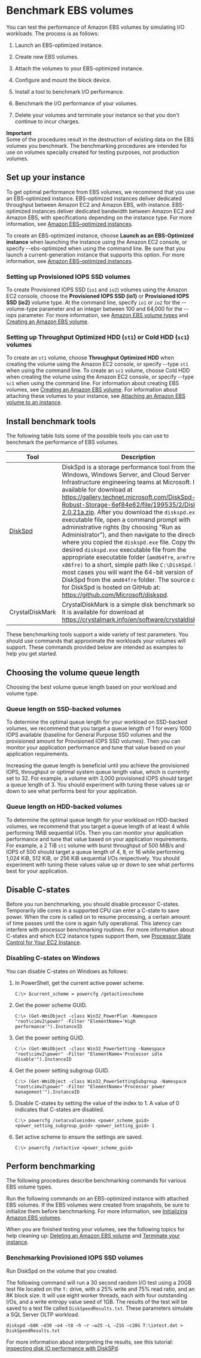 # Benchmark EBS volumes<a name="benchmark_procedures"></a>

You can test the performance of Amazon EBS volumes by simulating I/O workloads\. The process is as follows:

1. Launch an EBS\-optimized instance\.

1. Create new EBS volumes\.

1. Attach the volumes to your EBS\-optimized instance\.

1. Configure and mount the block device\.

1. Install a tool to benchmark I/O performance\.

1. Benchmark the I/O performance of your volumes\.

1. Delete your volumes and terminate your instance so that you don't continue to incur charges\.

**Important**  
Some of the procedures result in the destruction of existing data on the EBS volumes you benchmark\. The benchmarking procedures are intended for use on volumes specially created for testing purposes, not production volumes\.

## Set up your instance<a name="set_up_instance"></a>

To get optimal performance from EBS volumes, we recommend that you use an EBS\-optimized instance\. EBS\-optimized instances deliver dedicated throughput between Amazon EC2 and Amazon EBS, with instance\. EBS\-optimized instances deliver dedicated bandwidth between Amazon EC2 and Amazon EBS, with specifications depending on the instance type\. For more information, see [Amazon EBS–optimized instances](ebs-optimized.md)\.

To create an EBS\-optimized instance, choose **Launch as an EBS\-Optimized instance** when launching the instance using the Amazon EC2 console, or specify \-\-ebs\-optimized when using the command line\. Be sure that you launch a current\-generation instance that supports this option\. For more information, see [Amazon EBS–optimized instances](ebs-optimized.md)\.

### Setting up Provisioned IOPS SSD volumes<a name="setupPIOPS"></a>

To create Provisioned IOPS SSD \(`io1` and `io2`\) volumes using the Amazon EC2 console, choose the **Provisioned IOPS SSD \(io1\)** or **Provisioned IOPS SSD \(io2\)** volume type\. At the command line, specify `io1` or `io2` for the \-\-volume\-type parameter and an integer between 100 and 64,000 for the \-\-iops parameter\. For more information, see [Amazon EBS volume types](ebs-volume-types.md) and [Creating an Amazon EBS volume](ebs-creating-volume.md)\.

### Setting up Throughput Optimized HDD \(`st1`\) or Cold HDD \(`sc1`\) volumes<a name="set_up_hdd"></a>

To create an `st1` volume, choose **Throughput Optimized HDD** when creating the volume using the Amazon EC2 console, or specify \-\-type `st1` when using the command line\. To create an `sc1` volume, choose Cold HDD when creating the volume using the Amazon EC2 console, or specify \-\-type `sc1` when using the command line\. For information about creating EBS volumes, see [Creating an Amazon EBS volume](ebs-creating-volume.md)\. For information about attaching these volumes to your instance, see [Attaching an Amazon EBS volume to an instance](ebs-attaching-volume.md)\.

## Install benchmark tools<a name="install_tools"></a>

The following table lists some of the possible tools you can use to benchmark the performance of EBS volumes\.


| Tool | Description | 
| --- | --- | 
| [DiskSpd](https://gallery.technet.microsoft.com/DiskSpd-A-Robust-Storage-6ef84e62) | DiskSpd is a storage performance tool from the Windows, Windows Server, and Cloud Server Infrastructure engineering teams at Microsoft\. It is available for download at [https://gallery\.technet\.microsoft\.com/DiskSpd\-A\-Robust\-Storage\-6ef84e62/file/199535/2/DiskSpd\-2\.0\.21a\.zip]( https://gallery.technet.microsoft.com/DiskSpd-A-Robust-Storage-6ef84e62/file/199535/2/DiskSpd-2.0.21a.zip)\. After you download the `diskspd.exe` executable file, open a command prompt with administrative rights \(by choosing "Run as Administrator"\), and then navigate to the directory where you copied the `diskspd.exe` file\.  Copy the desired `diskspd.exe` executable file from the appropriate executable folder \(`amd64fre`, `armfre` or `x86fre)` to a short, simple path like `C:\DiskSpd`\. In most cases you will want the 64\-bit version of DiskSpd from the `amd64fre` folder\.  The source code for DiskSpd is hosted on GitHub at: [https://github\.com/Microsoft/diskspd](https://github.com/Microsoft/diskspd)\. | 
|  CrystalDiskMark  | CrystalDiskMark is a simple disk benchmark software\. It is available for download at [https://crystalmark\.info/en/software/crystaldiskmark/](https://crystalmark.info/en/software/crystaldiskmark/)\. | 

These benchmarking tools support a wide variety of test parameters\. You should use commands that approximate the workloads your volumes will support\. These commands provided below are intended as examples to help you get started\.

## Choosing the volume queue length<a name="UnderstandingQueueLength"></a>

Choosing the best volume queue length based on your workload and volume type\.

### Queue length on SSD\-backed volumes<a name="SSD_queue"></a>

To determine the optimal queue length for your workload on SSD\-backed volumes, we recommend that you target a queue length of 1 for every 1000 IOPS available \(baseline for General Purpose SSD volumes and the provisioned amount for Provisioned IOPS SSD volumes\)\. Then you can monitor your application performance and tune that value based on your application requirements\.

Increasing the queue length is beneficial until you achieve the provisioned IOPS, throughput or optimal system queue length value, which is currently set to 32\. For example, a volume with 3,000 provisioned IOPS should target a queue length of 3\. You should experiment with tuning these values up or down to see what performs best for your application\.

### Queue length on HDD\-backed volumes<a name="HDD_queue"></a>

To determine the optimal queue length for your workload on HDD\-backed volumes, we recommend that you target a queue length of at least 4 while performing 1MiB sequential I/Os\. Then you can monitor your application performance and tune that value based on your application requirements\. For example, a 2 TiB `st1` volume with burst throughput of 500 MiB/s and IOPS of 500 should target a queue length of 4, 8, or 16 while performing 1,024 KiB, 512 KiB, or 256 KiB sequential I/Os respectively\. You should experiment with tuning these values value up or down to see what performs best for your application\.

## Disable C\-states<a name="cstates"></a>

Before you run benchmarking, you should disable processor C\-states\. Temporarily idle cores in a supported CPU can enter a C\-state to save power\. When the core is called on to resume processing, a certain amount of time passes until the core is again fully operational\. This latency can interfere with processor benchmarking routines\. For more information about C\-states and which EC2 instance types support them, see [Processor State Control for Your EC2 Instance](https://docs.aws.amazon.com/AWSEC2/latest/UserGuide/processor_state_control.html)\.

### Disabling C\-states on Windows<a name="windows-cstates"></a>

You can disable C\-states on Windows as follows:

1. In PowerShell, get the current active power scheme\.

   ```
   C:\> $current_scheme = powercfg /getactivescheme
   ```

1. Get the power scheme GUID\.

   ```
   C:\> (Get-WmiObject -class Win32_PowerPlan -Namespace "root\cimv2\power" -Filter "ElementName='High performance'").InstanceID          
   ```

1. Get the power setting GUID\.

   ```
   C:\> (Get-WmiObject -class Win32_PowerSetting -Namespace "root\cimv2\power" -Filter "ElementName='Processor idle disable'").InstanceID                  
   ```

1. Get the power setting subgroup GUID\.

   ```
   C:\> (Get-WmiObject -class Win32_PowerSettingSubgroup -Namespace "root\cimv2\power" -Filter "ElementName='Processor power management'").InstanceID
   ```

1. Disable C\-states by setting the value of the index to 1\. A value of 0 indicates that C\-states are disabled\.

   ```
   C:\> powercfg /setacvalueindex <power_scheme_guid> <power_setting_subgroup_guid> <power_setting_guid> 1
   ```

1. Set active scheme to ensure the settings are saved\.

   ```
   C:\> powercfg /setactive <power_scheme_guid>
   ```

## Perform benchmarking<a name="perform_benchmarking"></a>

The following procedures describe benchmarking commands for various EBS volume types\. 

Run the following commands on an EBS\-optimized instance with attached EBS volumes\. If the EBS volumes were created from snapshots, be sure to initialize them before benchmarking\. For more information, see [Initializing Amazon EBS volumes](ebs-initialize.md)\.

When you are finished testing your volumes, see the following topics for help cleaning up: [Deleting an Amazon EBS volume](ebs-deleting-volume.md) and [Terminate your instance](terminating-instances.md)\.

### Benchmarking Provisioned IOPS SSD volumes<a name="piops_benchmarking"></a>

Run DiskSpd on the volume that you created\.

The following command will run a 30 second random I/O test using a 20GB test file located on the `T:` drive, with a 25% write and 75% read ratio, and an 8K block size\. It will use eight worker threads, each with four outstanding I/Os, and a write entropy value seed of 1GB\. The results of the test will be saved to a text file called `DiskSpeedResults.txt`\. These parameters simulate a SQL Server OLTP workload\.

```
diskspd –b8K –d30 –o4 –t8 –h –r –w25 –L –Z1G –c20G T:\iotest.dat > DiskSpeedResults.txt
```

For more information about interpreting the results, see this tutorial: [Inspecting disk IO performance with DiskSPd](https://sqlperformance.com/2015/08/io-subsystem/diskspd-test-storage)\.
